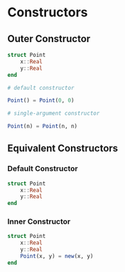 # Constructors

## Outer Constructor

```julia
struct Point
    x::Real
    y::Real
end

# default constructor

Point() = Point(0, 0)

# single-argument constructor

Point(n) = Point(n, n)
```

## Equivalent Constructors

### Default Constructor

```julia
struct Point
    x::Real
    y::Real
end
```

### Inner Constructor

```julia
struct Point
    x::Real
    y::Real
    Point(x, y) = new(x, y)
end
```
